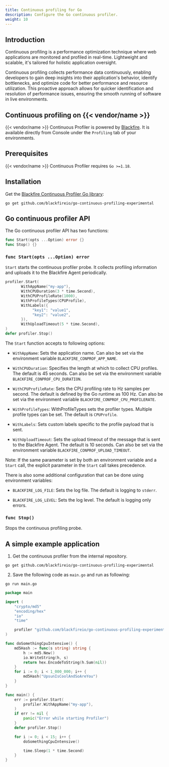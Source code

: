 ```yaml
---
title: Continuous profiling for Go
description: Configure the Go continuous profiler.
weight: 10
---
```


## Introduction

Continuous profiling is a performance optimization technique where web applications
are monitored and profiled in real-time. Lightweight and scalable, it's tailored
for holistic application oversight.

Continuous profiling collects performance data continuously, enabling developers to
gain deep insights into their application's behavior, identify bottlenecks, and
optimize code for better performance and resource utilization. This proactive
approach allows for quicker identification and resolution of performance issues,
ensuring the smooth running of software in live environments.

## Continuous profiling on {{< vendor/name >}}

{{< vendor/name >}} Continuous Profiler is powered by [Blackfire](../../../increase-observability/application-metrics/blackfire.md).
It is available directly from Console under the `Profiling` tab of your environments.

## Prerequisites

{{< vendor/name >}} Continuous Profiler requires `Go >=1.18`.

## Installation

Get the [Blackfire Continuous Profiler Go library](https://github.com/blackfireio/go-continuous-profiling-experimental):

```
go get github.com/blackfireio/go-continuous-profiling-experimental
```

## Go continuous profiler API

The Go continuous profiler API has two functions:

```go
func Start(opts ...Option) error {}
func Stop() {}
```

### `func Start(opts ...Option) error`

`Start` starts the continuous profiler probe. It collects profiling information and uploads
it to the Blackfire Agent periodically.

```go
profiler.Start(
       WithAppName("my-app"),
       WithCPUDuration(3 * time.Second),
       WithCPUProfileRate(1000),
       WithProfileTypes(CPUProfile),
       WithLabels({
            "key1": "value1",
            "key2": "value2",
       }),
       WithUploadTimeout(5 * time.Second),
)
defer profiler.Stop()
```

The `Start` function accepts to following options:

- `WithAppName`: Sets the application name. Can also be set via the environment variable `BLACKFIRE_CONPROF_APP_NAME`.

- `WithCPUDuration`: Specifies the length at which to collect CPU profiles.
The default is 45 seconds. Can also be set via the environment variable `BLACKFIRE_CONPROF_CPU_DURATION`.

- `WithCPUProfileRate`: Sets the CPU profiling rate to Hz samples per second.
The default is defined by the Go runtime as 100 Hz. Can also be set via the environment
variable `BLACKFIRE_CONPROF_CPU_PROFILERATE`.

- `WithProfileTypes`: WithProfileTypes sets the profiler types. Multiple profile types can be set.
The default is `CPUProfile`.

- `WithLabels`: Sets custom labels specific to the profile payload that is sent.

- `WithUploadTimeout`: Sets the upload timeout of the message that is sent to the Blackfire Agent. 
The default is 10 seconds. Can also be set via the environment variable `BLACKFIRE_CONPROF_UPLOAD_TIMEOUT`.

Note:
If the same parameter is set by both an environment variable and a `Start` call, the explicit 
parameter in the `Start` call takes precedence.

There is also some additional configuration that can be done using environment variables:

- `BLACKFIRE_LOG_FILE`: Sets the log file. The default is logging to `stderr`.

- `BLACKFIRE_LOG_LEVEL`: Sets the log level. The default is logging only errors.

### `func Stop()`

Stops the continuous profiling probe.


## A simple example application

1. Get the continuous profiler from the internal repository.

```
go get github.com/blackfireio/go-continuous-profiling-experimental
```

2. Save the following code as `main.go` and run as following: 

```
go run main.go
```

```go
package main

import (
	"crypto/md5"
	"encoding/hex"
	"io"
	"time"

	profiler "github.com/blackfireio/go-continuous-profiling-experimental"
)

func doSomethingCpuIntensive() {
	md5Hash := func(s string) string {
		h := md5.New()
		io.WriteString(h, s)
		return hex.EncodeToString(h.Sum(nil))
	}
	for i := 0; i < 1_000_000; i++ {
		md5Hash("UpsunIsCoolAndSoAreYou")
	}
}

func main() {
	err := profiler.Start(
		profiler.WithAppName("my-app"),
	)
	if err != nil {
		panic("Error while starting Profiler")
	}
	defer profiler.Stop()

	for i := 0; i < 15; i++ {
		doSomethingCpuIntensive()

		time.Sleep(1 * time.Second)
	}
}
```
